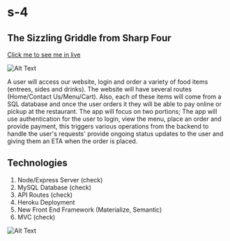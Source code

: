 # s-4

## The Sizzling Griddle from Sharp Four

[Click me to see me in live](https://obscure-dawn-52273.herokuapp.com/)

![Alt Text](https://media.giphy.com/media/xUA7b6kzzYVKmcqZfW/giphy.gif)

A user will access our website, login and order a variety of food items (entrees, sides and drinks). The website will have several routes (Home/Contact Us/Menu/Cart). Also, each of these items will come from a SQL database and once the user orders it they will be able to pay online or pickup at the restaurant. The app will focus on two portions; The app will use authentication for the user to login, view the menu, place an order and provide payment, this triggers various operations from the backend to handle the user's requests' provide ongoing status updates to the user and giving them an ETA when the order is placed. 


## Technologies
1. Node/Express Server (check)
2. MySQL Database (check)
3. API Routes (check)
4. Heroku Deployment
5. New Front End Framework (Materialize, Semantic)
6. MVC (check)

![Alt Text](https://media.giphy.com/media/lmBV7ec6jRIPK/giphy.gif)
